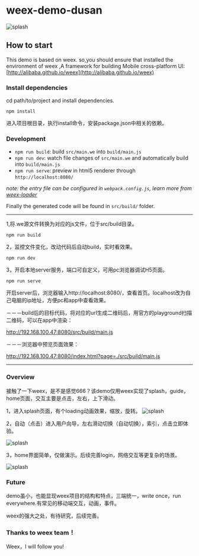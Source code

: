 # weex-demo-dusan
![splash](https://duqian291902259.github.io/dusan/weex/weex-demo-dusan.gif)

## How to start
This demo is based on weex.
so,you should ensure that installed the environment of weex ,A framework for building Mobile cross-platform UI: [http://alibaba.github.io/weex](http://alibaba.github.io/weex)

### Install dependencies
cd path/to/project and install dependencies.

```
npm install
```
进入项目根目录，执行install命令，安装package.json中相关的依赖。
### Development

* `npm run build`: build `src/main.we` into `build/main.js`
* `npm run dev`: watch file changes of `src/main.we` and automatically build into `build/main.js`
* `npm run serve`: preview in html5 renderer through `http://localhost:8080/`

*note: the entry file can be configured in `webpack.config.js`, learn more from [weex-loader](https://www.npmjs.com/package/weex-loader)*

Finally the generated code will be found in `src/build/` folder.

---

1,将.we源文件转换为对应的js文件，位于src/build目录。

```
npm run build
```
2，监控文件变化，改动代码后自动build，实时看效果。

```
npm run dev
```
3，开启本地server服务，端口可自定义，可用pc浏览器调试H5页面。

```
npm run serve
```
开启server后，浏览器输入http://localhost:8080/，查看首页。localhost改为自己电脑的ip地址，方便pc和app中查看效果。

－－－build后的目标代码，将对应的url生成二维码后，用官方的playground扫描二维码，可以在app中渲染：

http://192.168.100.47:8080/src/build/main.js

－－－浏览器中预览页面效果：

http://192.168.100.47:8080/index.html?page=./src/build/main.js


---

### Overview 
接触了一下weex，是不是感觉666？该demo仅用weex实现了splash，guide，home页面，交互主要是点击，左右，上下滑动。

1，进入splash页面，有个loading动画效果，缩放，旋转。
![splash](https://duqian291902259.github.io/dusan/weex/page-splash.png)

2，自动（点击）进入用户向导，左右滑动切换（自动切换），索引，点击立即体验。

![splash](https://duqian291902259.github.io/dusan/weex/page-guide.png)


3，home界面简单，仅做演示。后续完善login，网络交互等更复杂的场景。

![splash](https://duqian291902259.github.io/dusan/weex/page-home.png)

### Future 
demo虽小，也能显现weex项目的结构和特点，三端统一，write once，run everywhere.有常见的移动端交互，动画，事件。

weex的强大之处，有待研究，后续完善。

### Thanks to weex team！
Weex，I will follow you!